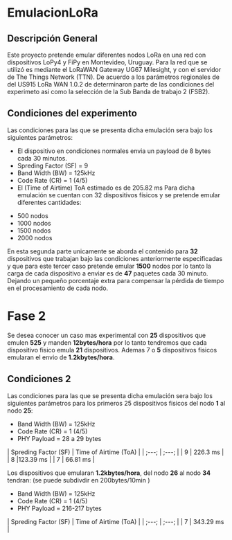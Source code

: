 # EmulacionLoRa
## Descripción General
Este proyecto pretende emular diferentes nodos LoRa en una red con dispositivos LoPy4 y FiPy en Montevideo, Uruguay. Para la red que se utilizó es mediante el LoRaWAN Gateway UG67 Milesight, y con el servidor de The Things Network (TTN). De acuerdo a los parámetros regionales de del US915 LoRa WAN 1.0.2 de determinaron parte de las condiciones del experimeto asi como la selección de la Sub Banda de trabajo 2 (FSB2).
## Condiciones del experimento  
 Las condiciones para las que se presenta dicha emulación sera bajo los siguientes parámetros:
 * El dispositivo en condiciones normales envia un payload de 8 bytes cada 30 minutos.
 * Spreding Factor (SF) = 9
 * Band Width (BW) = 125kHz
 * Code Rate (CR) = 1 (4/5)
 * El (Time of Airtime) ToA estimado es de 205.82 ms 
 Para dicha emulación se cuentan con 32 dispositivos físicos y se pretende emular diferentes cantidades:
 
 - 500 nodos
 - 1000 nodos
 - 1500 nodos
 - 2000 nodos
 
En esta segunda parte unicamente se aborda el contenido para **32** dispositivos que trabajan bajo las condiciones anteriormente especificadas y que para este tercer caso pretende emular **1500** nodos por lo tanto la carga de cada dispositivo a enviar es de **47** paquetes cada 30 minuto. Dejando un pequeño porcentaje extra para compensar la pérdida de tiempo en el procesamiento de cada nodo.


# Fase 2
Se desea conocer un caso mas experimental con **25** dispositivos que emulen **525**  y manden **12bytes/hora** por lo tanto tendremos que cada dispositivo fisico emula **21** dispositivos. Ademas 7 o **5** dispositivos fisicos emularan el envio de **1.2kbytes/hora**.
## Condiciones 2
 Las condiciones para las que se presenta dicha emulación sera bajo los siguientes parámetros para los primeros 25 dispositivos fisicos del nodo **1** al nodo **25**:
 * Band Width (BW) = 125kHz
 * Code Rate (CR) = 1 (4/5)
 * PHY Payload = 28 a 29 bytes

| Spreding Factor (SF) | Time of Airtime (ToA) |
| ;---; | ;---; |
| 9 | 226.3 ms |
| 8 |123.39 ms |
| 7 | 66.81 ms |

Los dispositivos que emularan **1.2kbytes/hora**, del nodo **26** al nodo **34** tendran:
(se puede subdivdir en 200bytes/10min )
 * Band Width (BW) = 125kHz
 * Code Rate (CR) = 1 (4/5)
 * PHY Payload = 216-217 bytes

| Spreding Factor (SF) | Time of Airtime (ToA) |
| ;---; | ;---; |
| 7 | 343.29 ms |
